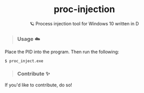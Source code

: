 <div align="center">
  <h1>proc-injection</h1>
  <p>🪐 Process injection tool for Windows 10 written in D</p>
</div>

> ### Usage ☁️
<p>
  Place the PID into the program. Then run the following:
</p>

```
$ proc_inject.exe
```

> ### Contribute ✨
If you'd like to contribute, do so!


